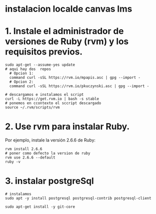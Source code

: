 # instalacion localde canvas lms


# 1. Instale el administrador de versiones de Ruby (rvm) y los requisitos previos.

```shell
sudo apt-get --assume-yes update
# aqui hay dos  repos
  # Opcion 1:
  command curl -sSL https://rvm.io/mpapis.asc | gpg --import -
  # Opcion 2: 
  command curl -sSL https://rvm.io/pkuczynski.asc | gpg --import -

# descargamos e instalamos el script
curl -L https://get.rvm.io | bash -s stable
# ponemos en ccontexto el sccript descargado
source ~/.rvm/scripts/rvm
```  


# 2. Use rvm para instalar Ruby.
Por ejemplo, instale la versión 2.6.6 de Ruby:

```shell
rvm install 2.6.6
# poner como defecto la version de ruby
rvm use 2.6.6 --default
ruby -v
```  
  
  
# 3. instalar postgreSql
```shell
# instalamos
sudo apt -y install postgresql postgresql-contrib postgresql-client

sudo apt-get install -y git-core
```
